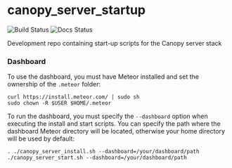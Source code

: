 # canopy_server_startup
![Build Status](https://travis-ci.org/canopy-ros/canopy_server_startup.svg?branch=master) ![Docs Status](http://readthedocs.org/projects/canopy-docs/badge/?version=latest)

Development repo containing start-up scripts for the Canopy server stack

### Dashboard
To use the dashboard, you must have Meteor installed and set the ownership of the `.meteor` folder:
```
curl https://install.meteor.com/ | sudo sh
sudo chown -R $USER $HOME/.meteor
```

To run the dashboard, you must specify the `--dashboard` option when executing the install and start scripts. You can specify the path where the dashboard Meteor directory will be located, otherwise your home directory will be used by default:
```
. ./canopy_server_install.sh --dashboard=/your/dashboard/path
./canopy_server_start.sh --dashboard=/your/dashboard/path
```
